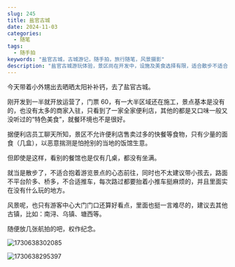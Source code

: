 ```yaml
---
slug: 245
title: 盐官古城
date: 2024-11-03
categories:
  - 随笔
tags:
  - 随手拍
keywords: "盐官古城，古城游记，随手拍，旅行随笔，风景摄影" 
description: "盐官古城游玩体验，景区尚在开发中，设施及美食选择有限，适合散步不适合携带小孩。分享个人感受与航拍照片，建议探索其他古镇如南浔、乌镇等。"
---
```


今天带着小外甥出去晒晒太阳补补钙，去了盐官古城。

刚开发到一半就开放运营了，门票 60，有一大半区域还在施工，景点基本是没有的，也没有太多的商家入驻，只看到了一家全家便利店，其他的都是又口味一般又没听过的“特色美食”，就餐环境也不是很好。

据便利店员工聊天所知，景区不允许便利店售卖过多的快餐等食物，只有少量的面食（几盒），以恶意揣测是怕抢别的当地的饭馆生意。

但即使是这样，看别的餐馆也是仅有几桌，都没有坐满。

就当是散步了，不适合抱着游览景点的心态前往，同时也不太建议带小孩去，路面不平台阶多、桥多，不合适推车，每次路过都要抬着小推车挺麻烦的，并且里面实在没有什么玩的地方。

风景呢，也只有游客中心大门门口还算好看点，里面也挺一言难尽的，建议去其他古镇，比如：南浔、乌镇、塘西等。

随便放几张航拍的吧，权作纪念。

![1730638302085](https://imgurl.zishu.me/2024/11/1730638302085.webp)

![1730638295397](https://imgurl.zishu.me/2024/11/1730638295397.webp)
